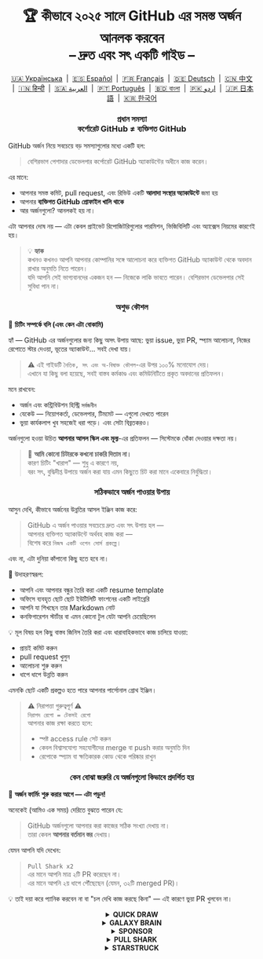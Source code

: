 <h1 align="center">
   🏆 কীভাবে ২০২৫ সালে GitHub এর সমস্ত অর্জন আনলক করবেন<br/>
   – দ্রুত এবং সৎ একটি গাইড –
</h1>

<div align="center">
  <a href="README_UA.md">🇺🇦 Українська</a> &nbsp;|&nbsp;
  <a href="README_ES.md">🇪🇸 Español</a> &nbsp;|&nbsp;
  <a href="README_FR.md">🇫🇷 Français</a> &nbsp;|&nbsp;
  <a href="README_DE.md">🇩🇪 Deutsch</a> &nbsp;|&nbsp;
  <a href="README_ZH.md">🇨🇳 中文</a> &nbsp;|&nbsp;
  <a href="README_HI.md">🇮🇳 हिन्दी</a> &nbsp;|&nbsp;
  <a href="README_AR.md">🇸🇦 العربية</a> &nbsp;|&nbsp;
  <a href="README_PT.md">🇵🇹 Português</a> &nbsp;|&nbsp;
  <a href="README_BN.md">🇧🇩 বাংলা</a> &nbsp;|&nbsp;
  <a href="README_UR.md">🇵🇰 اردو</a> &nbsp;|&nbsp;
  <a href="README_JA.md">🇯🇵 日本語</a> &nbsp;|&nbsp;
  <a href="README_KO.md">🇰🇷 한국어</a>
</div>

<h3 align="center">
   প্রধান সমস্যা<br/>
   কর্পোরেট GitHub ≠ ব্যক্তিগত GitHub
</h3>

GitHub অর্জন নিয়ে সবচেয়ে বড় সমস্যাগুলোর মধ্যে একটি হল:

> বেশিরভাগ পেশাদার ডেভেলপার কর্পোরেট GitHub অ্যাকাউন্টের অধীনে কাজ করেন।

এর মানে:
- আপনার সমস্ত কমিট, pull request, এবং রিভিউ একটি **আলাদা সংস্থার অ্যাকাউন্টে** জমা হয়
- আপনার **ব্যক্তিগত GitHub প্রোফাইল খালি থাকে**
- আর অর্জনগুলো? আনলকই হয় না।

এটা আপনার দোষ নয় — এটা কেবল প্রাইভেট রিপোজিটরিগুলোর পারমিশন, ভিজিবিলিটি এবং অ্যাক্সেস নিয়মের কারণেই হয়।

> 💡 **হ্যাক**  
> কখনও কখনও আপনি আপনার কোম্পানির সঙ্গে আলোচনা করে ব্যক্তিগত GitHub অ্যাকাউন্ট থেকে অবদান রাখার অনুমতি নিতে পারেন।  
> যদি আপনি সেই ভাগ্যবানদের একজন হন — নিজেকে লাকি ভাবতে পারেন। বেশিরভাগ ডেভেলপার সেই সুবিধা পান না।

<h3 align="center">অশুভ কৌশল</h3>

🚫 <b>চিটিং সম্পর্কে বলি (এবং কেন এটা বোকামি)</b>

হ্যাঁ — GitHub এর অর্জনগুলোর জন্য কিছু অসৎ উপায় আছে: ভুয়া issue, ভুয়া PR, স্প্যাম আলোচনা, নিজের রেপোতে স্টার দেওয়া, ভূতের অ্যাকাউন্ট… সবই দেখা যায়।

> ⚠️ এই গাইডটি <code>নৈতিক, সৎ এবং অ-বিষাক্ত কৌশল</code>-এর উপর ১০০% মনোযোগ দেয়।  
> এখানে যা কিছু বলা হয়েছে, সবই বাস্তব কর্মকাণ্ড এবং কমিউনিটিতে প্রকৃত অবদানের প্রতিফলন।

মনে রাখবেন:
- অর্জন এবং কন্ট্রিবিউশন হিস্ট্রি <code>সর্বজনীন</code>
- যেকেউ — নিয়োগকর্তা, ডেভেলপার, টিমমেট — এগুলো দেখতে পারেন
- ভুয়া কার্যকলাপ খুব সহজেই ধরা পড়ে। এবং সেটা বিব্রতকরও।

অর্জনগুলো হওয়া উচিত <strong>আপনার আসল স্কিল এবং মূল্য</strong>-এর প্রতিফলন — সিস্টেমকে ধোঁকা দেওয়ার দক্ষতা নয়।

> 💬 <strong>আমি কোনো চিটারকে কখনো চাকরি দিতাম না।</strong><br>
> কারণ চিটিং "খারাপ" — শুধু এ কারণে নয়,  
> বরং সৎ, বুদ্ধিদীপ্ত উপায়ে অর্জন করা যায় এমন কিছুতে চিট করা মানে একেবারে নির্বুদ্ধিতা।

<h3 align="center">সঠিকভাবে অর্জন পাওয়ার উপায়</h3>

আসুন দেখি, কীভাবে অর্জনের উন্নতির আসল ইঞ্জিন কাজ করে:

> GitHub এ অর্জন পাওয়ার সবচেয়ে দ্রুত এবং সৎ উপায় হল —  
> আপনার ব্যক্তিগত অ্যাকাউন্টে অর্থবহ কাজ করা —  
> বিশেষ করে <code>নিজস্ব একটি ওপেন সোর্স প্রকল্পে</code>।

এবং না, এটা দুনিয়া কাঁপানো কিছু হতে হবে না।

🎯 উদাহরণস্বরূপ:
- আপনি এবং আপনার বন্ধুর তৈরি করা একটি resume template
- অফিসে ব্যবহৃত ছোট ছোট ইউটিলিটি ফাংশনের একটি লাইব্রেরি
- আপনি যা শিখছেন তার Markdown নোট
- কনফিগারেশন স্টার্টার বা এমন কোনো টুল যেটা আপনি চেয়েছিলেন

💡 মূল বিষয় হল কিছু বাস্তব জিনিস তৈরি করা এবং ধারাবাহিকভাবে কাজ চালিয়ে যাওয়া:
* প্রায়ই কমিট করুন
* pull request খুলুন
* আলোচনা শুরু করুন
* ধাপে ধাপে উন্নতি করুন

এমনকি ছোট একটি প্রকল্পও হতে পারে আপনার পার্সোনাল গ্রোথ ইঞ্জিন।

> ⚠️ নিরাপত্তা গুরুত্বপূর্ণ ⚠️  
> <code>নিরাপদ রেপো = টেকসই রেপো</code>  
> আপনার কাজ রক্ষা করতে হলে:
> * স্পষ্ট access rule সেট করুন
> * কেবল বিশ্বাসযোগ্য সহযোগীদের merge বা push করার অনুমতি দিন
> * রেপোকে স্প্যাম বা ক্ষতিকারক কোড থেকে পরিষ্কার রাখুন

<h3 align="center">কেন বোঝা জরুরি যে অর্জনগুলো কিভাবে প্রদর্শিত হয়</h3>

🧠 <b>অর্জন ফার্মিং শুরু করার আগে — এটা পড়ুন!</b>

অনেকেই (আমিও এক সময়) দেরিতে বুঝতে পারেন যে:

> GitHub অর্জনগুলো আপনার করা কাজের সঠিক সংখ্যা দেখায় না।  
> তারা কেবল <strong>আপনার বর্তমান স্তর</strong> দেখায়।

যেমন আপনি যদি দেখেন:

> <code>Pull Shark x2</code>  
> এর মানে আপনি মাত্র ২টি PR করেছেন না।  
> এর মানে আপনি ২য় ধাপে পৌঁছেছেন (যেমন, ৩২টি merged PR)।

💡 তাই দয়া করে প্যানিক করবেন না বা "চল দেখি কাজ করছে কিনা" — এই কারণে ভুয়া PR খুলবেন না।

<details>
    <summary align="center"><b>QUICK DRAW</b></summary>
<blockquote>ইস্যু অথবা PR খুলে ৫ মিনিটের মধ্যে বন্ধ করুন।</blockquote>
<div align="center">
    <img src="badges/quick-draw.png" alt="QuickDraw" width="140">
</div>

আসুন সত্যি কথা বলি — এটা অর্জনের চেয়ে বরং একটা মিমের মতো 😅  
এত সহজে পাওয়া যায় যে প্রায় গোনাই চলে না… তবে যাই হোক, আপনার প্রোফাইলে একটা ব্যাজ তো থাকল!

<ol>
    <li>একটি pull request তৈরি করুন</li>
    <li>সাথে সাথেই সেটি বন্ধ করে দিন</li>
</ol>

<blockquote>
   <b>⚠️ ভুয়া PR তৈরি করার কোনো দরকার নেই ⚠️</b><br/>
   প্রকৃত কাজের সময় যেকোনো সত্যিকারের PR খুলে আবার বন্ধ করলেই গণনা হবে।
</blockquote>
</details>

<details>
    <summary align="center"><b>GALAXY BRAIN</b></summary>
<blockquote>আপনার উত্তর GitHub Discussion-এ গ্রহণযোগ্য (accepted) হিসেবে চিহ্নিত হলে।</blockquote>
<div align="center">
    <img src="badges/galaxy-brain.png" alt="Galaxy Brain">
</div>

Galaxy Brain অর্জনটি দেয় তাদের, যারা Discussions-এ <strong>বাস্তব ও সহায়ক উত্তর</strong> দেয়।  
যদি প্রশ্নের লেখক আপনার উত্তরকে "accepted answer" হিসেবে চিহ্নিত করেন — তাহলে ব্যাজ আপনার।

এই অর্জন আপনি নিজের ওপেন সোর্স রেপোতেই করতে পারেন।  
এটা শুধু বৈধ না — এটা আসলে <strong>যেকোনো টিমের জন্য কার্যকরী অনুশীলন</strong>।

এই অভ্যাস থেকে আপনি শিখবেন:
<ul>
    <li>গঠনমূলক এবং সহজে খুঁজে পাওয়া যায় এমন যোগাযোগ বজায় রাখা</li>
    <li>গুরুত্বপূর্ণ সিদ্ধান্তের জন্য একটি পরিষ্কার তথ্যসূত্র সংরক্ষণ</li>
    <li>আপনার পুরো টিমকে এক লাইনে রাখা এবং সচেতন রাখা</li>
</ul>

🚀 হিউস্টন, একটা সমস্যা হয়েছে! 🚀  
আপনার উত্তর যথার্থ হলেও অনেকে সেটিকে “accepted” হিসেবে চিহ্নিত করেন না।  
অনুরোধ করলেও উপেক্ষিত হতে পারেন, এবং আপনি “ঘোস্ট” হয়ে যেতে পারেন। কঠিন সত্য।

তাই অপরিচিতদের উপর নির্ভর না করে, এটা চেষ্টা করুন:
> **Galaxy Brain ফার্ম করুন একটি নিয়ন্ত্রিত পরিবেশে:**
* বন্ধু অথবা সহকর্মীর সঙ্গে দল গঠন করুন
* তাদের প্রকৃত প্রশ্নের উত্তর দিন
* যদি সহায়ক হয় — তাদের বলুন উত্তরটি "accepted" হিসেবে মার্ক করতে

`🧩 কৌশল ১: বন্ধুর সমস্যা সমাধান করুন`

<ol>
    <li>আপনার টেক স্ট্যাক সম্পর্কিত পাবলিক রেপোজিটরি খুঁজুন</li>
    <li>দেখুন Discussions ফিচারটি সক্রিয় আছে কিনা</li>
    <li>আপনার বন্ধু/সহকর্মী কোনো প্রশ্ন করলে — সাহায্য করুন</li>
    <li>সমস্যা সমাধানের পর:
         <ul>
            <li>তাকে বলুন আপনার দেওয়া সারাংশ ব্যবহার করে একটি Discussion তৈরি করতে</li>
            <li>সেখানে আপনি উত্তর লিখুন</li>
            <li>বন্ধুকে বলুন সেটি “accepted answer” হিসেবে মার্ক করতে</li>
         </ul>
    </li>
</ol>

✅ এই কৌশলটি সৎ, কার্যকরী এবং কমিউনিটির জন্য টেকসই রিসোর্স তৈরি করে।

`🛠️ কৌশল ২: নিজের রেপোতে Discussions ব্যবহার করুন`

যদি আপনি নিজের ওপেন সোর্স প্রোজেক্ট মেইনটেইন করেন, তাহলে  
<code>গুরুত্বপূর্ণ আলোচনা GitHub Discussions-এ সরিয়ে নিন</code>।

1. রেপোর সেটিংসে Discussions ফিচার চালু করুন
2. কোনো সিদ্ধান্ত বা ফিচার নিয়ে বিতর্ক শুরু হলে একটি পাবলিক থ্রেড খুলুন
3. পরিস্কার, গঠনমূলক উত্তর দিন যা সিদ্ধান্ত গ্রহণে সহায়ক
4. অন্য কেউ থ্রেড শুরু করলে — সে আপনার উত্তর "accepted" হিসেবে চিহ্নিত করতে পারবে

✅ এই কৌশলটি:
- সিদ্ধান্ত গ্রহণের ইতিহাসকে স্বচ্ছ রাখে
- নেতৃত্ব এবং ইনিশিয়েটিভ দেখায়
- টিমের একতা বজায় রাখে
- এবং হ্যাঁ — ব্যাজ আনলক করায় সাহায্য করে
</details>

<details>
    <summary align="center"><b>SPONSOR</b></summary>
<blockquote>🐺 তোমার উইচারকে একটা কয়েন ছুঁড়ে দাও</blockquote>
<div align="center">
    <img src="badges/sponsor.png" alt="Sponsor" width="140">
</div>

GitHub Sponsors-এর মাধ্যমে একজন ওপেন সোর্স ডেভেলপার বা প্রকল্পকে আর্থিকভাবে সহায়তা করুন।

<div align="center">
   <br/>
   এই ব্যাজটি পেতে হলে, যে কোনো ওপেন সোর্স উদ্যোগে ডোনেট করুন।<br/>
   হতে পারে এটা এমন একটি টুল যা আপনি প্রতিদিন ব্যবহার করেন।<br/>
   হতে পারে এমন একটি রেপো যা একবার আপনার পুরো উইকএন্ড বাঁচিয়েছিল।<br/>
   অথবা এমন একজন ডেভেলপার যার প্রতি আপনি শ্রদ্ধাশীল।<br/>
   <br/>
</div>

💡 এমনকি ছোট একটি অনুদানও বড় পার্থক্য আনতে পারে।  
এটা কৃতজ্ঞতা, সম্মান, এবং ওপেন সোর্স চেতনার প্রতি সমর্থন প্রকাশ করে।

> ❤️ যদি এই গাইডটি আপনার উপকারে আসে — তাহলে নির্দ্বিধায় `এই রেপোটি স্পনসর করুন`।  
> এটা “ধন্যবাদ” জানানোর সবচেয়ে ভালো উপায়।

</details>

<details>
    <summary align="center"><b>PULL SHARK</b></summary>
<blockquote>আপনার PR অন্য কেউ মার্জ করলে</blockquote>
<div align="center">
    <img src="badges/pull-shark.png" alt="Pull Shark">
</div>

শুরু করার সবচেয়ে সহজ উপায় হল — আপনার নিজের ওপেন সোর্স প্রোজেক্টে কাজ করা (উপরেও আলোচনা হয়েছে)।  
বাস্তব, উপযোগী PR তৈরি করুন এবং আপনার সহকর্মীদের রিভিউ ও মার্জ করার অনুরোধ করুন।

⭐ এটি GitHub-এর সবচেয়ে <strong>দক্ষতা-বৃদ্ধিকারী ব্যাজ</strong> —  
যেটা আপনাকে পরিষ্কার, টেস্টযোগ্য এবং রিভিউযোগ্য কোড লিখতে বাধ্য করে।

> 💡 **হ্যাক ০: ছোট, পরিস্কার PR লিখুন**  
অনেক নবীন ডেভেলপার “মেগা-PR” ফাঁদে পড়ে যায় —  
সবকিছু এক বিশাল PR-এ গুঁজে দেয়।  
কিন্তু Pull Shark ঠিকভাবে পেতে হলে এবং দক্ষতা বাড়াতে হলে,  
আপনাকে শিখতে হবে <code>ছোট, নির্দিষ্ট, রিভিউযোগ্য PR</code> লেখা।  
এটা শুধু ব্যাজ পাওয়ার জন্য না — <strong>এটাই পেশাদার কোডিংয়ের পথ</strong>।

> 🤝 **হ্যাক ১: "Pair Extraordinaire" একই সাথে অর্জন করুন**  
> একসঙ্গে কাজ করুন, একে অপরের কোড রিভিউ করুন।  
> <code>Co-authored-by:</code> ট্যাগ ব্যবহার করুন যাতে যৌথ কাজের স্বীকৃতি নিশ্চিত হয়।  
> আপনি দুজন একসাথে দুইটি ব্যাজের দিকে এগিয়ে যাবেন — বুদ্ধিমানের মতো!

> 🎯 **হ্যাক ২: YOLO উপহার দিন**  
> আপনি যদি ছোট, নিরাপদ একটি PR তৈরি করেন —  
> আপনার টিমমেটকে সেটা <em>রিভিউ ছাড়াই</em> মার্জ করতে দিন যেন তারা YOLO ব্যাজ পায়।  
> আপনি মূল্য দেন, তারা ব্যাজ পায় — <code>win-win</code>!
</details>

<details>
    <summary align="center"><b>STARSTRUCK</b></summary>
<blockquote>অনেক স্টার পাওয়া একটি রেপো তৈরি করুন।</blockquote>
<div align="center">
    <img src="badges/starstruck.png" alt="Starstruck">
</div>

GitHub-এর অন্যতম কঠিন এবং সম্মানজনক ব্যাজ এটি।  
এটি আপনার কমিউনিটির উপর প্রভাবকে প্রতিফলিত করে এবং দৈনন্দিন রুটিনে এটি পাওয়া যায় না।  
নিয়োগকারী ও অন্যান্য ডেভেলপাররাও একে গুরুত্ব সহকারে নেয়।

এই ব্যাজের জন্য কোনো চেকলিস্ট বা শর্টকাট নেই —  
শুধু একটি সত্যিকারের কমিউনিটি সমস্যা খুঁজে বের করুন… এবং তা সমাধান করুন।

🎯 দুটি বাস্তবসম্মত উপায় আছে:

<ol>
    <li><strong>একটি সফটওয়্যার পণ্য তৈরি করুন</strong><br>
        সত্যি বলতে, এর জন্য চমৎকার দক্ষতা ও অভিজ্ঞতা দরকার।  
        সম্ভবত এটা আপনার প্রথম রেপো নয়।
    </li>
    <li><strong>ব্যবহারযোগ্য রিসোর্সসমৃদ্ধ রেপো তৈরি করুন</strong><br>
        যেমন: ভালোভাবে লেখা গাইড, সহায়ক কনফিগ স্টার্টার, ছোট CLI টুল, বা curated টুলের লিস্ট (awesome list)।
    </li>
</ol>

<blockquote><strong>⭐ “Star” বাটনে চাপ দাও, বন্ধু! ⭐</strong><br>
এই রেপো কমিউনিটির কল্যাণে তৈরি করা একটি চমৎকার রিসোর্স।  
যদি এই গাইড আপনার উপকারে আসে — তাহলে একটা স্টার দিয়ে দিন 🫡
</blockquote>

---

### 🧠 কীভাবে নিজের “Star পাওয়ার মতো” আইডিয়া খুঁজে পাবেন?

বেদনা খুঁজুন। সমস্যা দেখুন। নিচে নজর দিন:

1. **Google Autocomplete** — মানুষ কী সার্চ করে দেখুন:  
   `"github how to..."`, `"vite storybook setup..."` ইত্যাদি

2. **প্রিয় ফ্রেমওয়ার্কের Issues ও Discussions**  
   কেউ কিছু চাচ্ছে আর সেটা অনেক 👍 পাচ্ছে? — এটা একটা বাস্তব প্রয়োজন।

3. **হতাশার দিকে কান দিন** — যখন কেউ বলে:  
   *"এটা বিরক্তিকর!"* বা *"ইস! এটা থাকলে ভালো হতো…"*

এরপর সোজা কাজ: **একটি সমাধান তৈরি করুন**  
একটি পরিচ্ছন্ন রেপো বানান, পরিষ্কার README যোগ করুন — এবং শেয়ার করুন।

</details>
